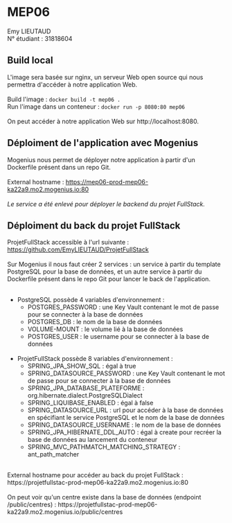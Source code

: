 # MEP06
Emy LIEUTAUD <br>
N° étudiant : 31818604

## Build local
L'image sera basée sur nginx, un serveur Web open source qui nous permettra d'accéder à notre application Web.<br><br>
Build l'image : 
```docker build -t mep06 .```<br>
Run l'image dans un conteneur : 
```docker run -p 8080:80 mep06```<br><br>
On peut accéder à notre application Web sur http://localhost:8080.

## Déploiment de l'application avec Mogenius
Mogenius nous permet de déployer notre application à partir d'un Dockerfile présent dans un repo Git. <br><br>
External hostname : https://mep06-prod-mep06-ka22a9.mo2.mogenius.io:80<br><br>
*Le service a été enlevé pour déployer le backend du projet FullStack.*

## Déploiment du back du projet FullStack
ProjetFullStack accessible à l'url suivante : https://github.com/EmyLIEUTAUD/ProjetFullStack<br><br>
Sur Mogenius il nous faut créer 2 services : un service à partir du template PostgreSQL pour la base de données, et un autre service à partir du Dockerfile présent dans le repo Git pour lancer le back de l'application. <br><br>
- PostgreSQL possède 4 variables d'environnement : 
  - POSTGRES_PASSWORD : une Key Vault contenant le mot de passe pour se connecter à la base de données
  - POSTGRES_DB : le nom de la base de données 
  - VOLUME-MOUNT : le volume lié à la base de données
  - POSTGRES_USER : le username pour se connecter à la base de données <br><br>
- ProjetFullStack possède 8 variables d'environnement : 
  - SPRING_JPA_SHOW_SQL : égal à true
  - SPRING_DATASOURCE_PASSWORD : une Key Vault contenant le mot de passe pour se connecter à la base de données
  - SPRING_JPA_DATABASE_PLATEFORME : org.hibernate.dialect.PostgreSQLDialect
  - SPRING_LIQUIBASE_ENABLED : égal à false
  - SPRING_DATASOURCE_URL : url pour accéder à la base de données en spécifiant le service PostgreSQL et le nom de la base de données
  - SPRING_DATASOURCE_USERNAME : le nom de la base de données
  - SPRING_JPA_HIBERNATE_DDL_AUTO : égal à create pour recréer la base de données au lancement du conteneur
  - SPRING_MVC_PATHMATCH_MATCHING_STRATEGY : ant_path_matcher
<br>
External hostname pour accéder au back du projet FullStack : https://projetfullstac-prod-mep06-ka22a9.mo2.mogenius.io:80<br><br>
On peut voir qu'un centre existe dans la base de données (endpoint /public/centres) : https://projetfullstac-prod-mep06-ka22a9.mo2.mogenius.io/public/centres
